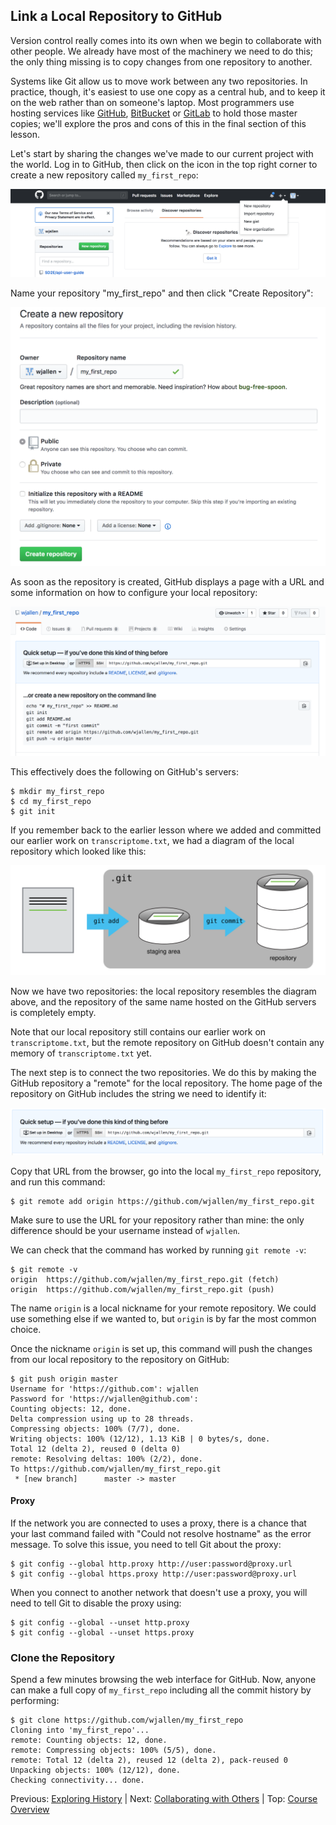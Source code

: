 ## Link a Local Repository to GitHub

Version control really comes into its own when we begin to collaborate with
other people.  We already have most of the machinery we need to do this; the
only thing missing is to copy changes from one repository to another.

Systems like Git allow us to move work between any two repositories.  In
practice, though, it's easiest to use one copy as a central hub, and to keep it
on the web rather than on someone's laptop.  Most programmers use hosting
services like [GitHub](https://github.com), [BitBucket](https://bitbucket.org) or
[GitLab](https://gitlab.com/) to hold those master copies; we'll explore the pros
and cons of this in the final section of this lesson.

Let's start by sharing the changes we've made to our current project with the
world.  Log in to GitHub, then click on the icon in the top right corner to
create a new repository called `my_first_repo`:


![Creating a Repository on GitHub (Step 1)](./fig/github-create-repo-01.png)

Name your repository "my_first_repo" and then click "Create Repository":

![Creating a Repository on GitHub (Step 2)](./fig/github-create-repo-02.png)

As soon as the repository is created, GitHub displays a page with a URL and some
information on how to configure your local repository:

![Creating a Repository on GitHub (Step 3)](./fig/github-create-repo-03.png)

This effectively does the following on GitHub's servers:

```
$ mkdir my_first_repo
$ cd my_first_repo
$ git init
```

If you remember back to the earlier lesson where we added and
committed our earlier work on `transcriptome.txt`, we had a diagram of the local repository
which looked like this:

![The Local Repository with Git Staging Area](./fig/git-staging-area.svg)

Now we have two repositories: the local repository resembles the diagram above, and the repository of the same name hosted on the GitHub servers is completely empty.

Note that our local repository still contains our earlier work on `transcriptome.txt`, but the
remote repository on GitHub doesn't contain any memory of `transcriptome.txt` yet.

The next step is to connect the two repositories.  We do this by making the
GitHub repository a "remote" for the local repository.
The home page of the repository on GitHub includes the string we need to
identify it:

![Where to Find Repository URL on GitHub](./fig/github-find-repo-string.png)

Copy that URL from the browser, go into the local `my_first_repo` repository, and run
this command:

```
$ git remote add origin https://github.com/wjallen/my_first_repo.git
```


Make sure to use the URL for your repository rather than mine: the only
difference should be your username instead of `wjallen`.

We can check that the command has worked by running `git remote -v`:

```
$ git remote -v
origin	https://github.com/wjallen/my_first_repo.git (fetch)
origin	https://github.com/wjallen/my_first_repo.git (push)
```

The name `origin` is a local nickname for your remote repository. We could use
something else if we wanted to, but `origin` is by far the most common choice.

Once the nickname `origin` is set up, this command will push the changes from
our local repository to the repository on GitHub:

```
$ git push origin master
Username for 'https://github.com': wjallen
Password for 'https://wjallen@github.com':
Counting objects: 12, done.
Delta compression using up to 28 threads.
Compressing objects: 100% (7/7), done.
Writing objects: 100% (12/12), 1.13 KiB | 0 bytes/s, done.
Total 12 (delta 2), reused 0 (delta 0)
remote: Resolving deltas: 100% (2/2), done.
To https://github.com/wjallen/my_first_repo.git
 * [new branch]      master -> master
```


#### Proxy

If the network you are connected to uses a proxy, there is a chance that your
last command failed with "Could not resolve hostname" as the error message. To
solve this issue, you need to tell Git about the proxy:

```
$ git config --global http.proxy http://user:password@proxy.url
$ git config --global https.proxy http://user:password@proxy.url
```

When you connect to another network that doesn't use a proxy, you will need to
tell Git to disable the proxy using:

```
$ git config --global --unset http.proxy
$ git config --global --unset https.proxy
```


### Clone the Repository

Spend a few minutes browsing the web interface for GitHub. Now, anyone can make a full copy of `my_first_repo` including all the commit history by performing:

```
$ git clone https://github.com/wjallen/my_first_repo
Cloning into 'my_first_repo'...
remote: Counting objects: 12, done.
remote: Compressing objects: 100% (5/5), done.
remote: Total 12 (delta 2), reused 12 (delta 2), pack-reused 0
Unpacking objects: 100% (12/12), done.
Checking connectivity... done.
```



Previous: [Exploring History](reproducibility_git_05.md) | Next: [Collaborating with Others](reproducibility_git_07.md) | Top: [Course Overview](../../index.md)
